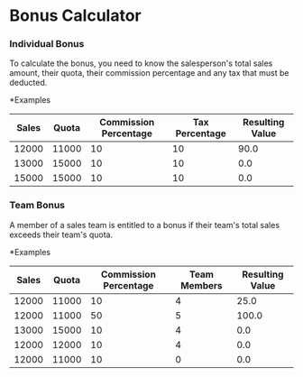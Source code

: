 Bonus Calculator
================

### Individual Bonus
To calculate the bonus, you need to know the salesperson's total sales amount, their quota, their commission percentage and any tax that must be deducted.

*Examples

|Sales	|Quota|	Commission Percentage|	Tax Percentage | Resulting Value|
|-------|-----|----------------------|-------------------------|---|
|12000	| 11000 |	10        |			            10|		        90.0|
|13000	| 15000 |	10 |			            10|		        0.0|
|15000	| 15000 |	10 |		            10|		        0.0|


### Team Bonus
A member of a sales team is entitled to a bonus if their team's total sales exceeds their team's quota.

*Examples

|Sales|	Quota|	Commission Percentage|	Team Members|	Resulting Value|
|-----|------|---------------------|-------------|-----------------|
|12000|	11000|	10			           | 4		       | 25.0|
|12000|	11000|	50			           | 5		       | 100.0|
|13000|	15000|	10			           | 4		       | 0.0|
|12000|	12000|	10			           | 4		       | 0.0|
|12000|	11000|	10			           | 0		       | 0.0|



